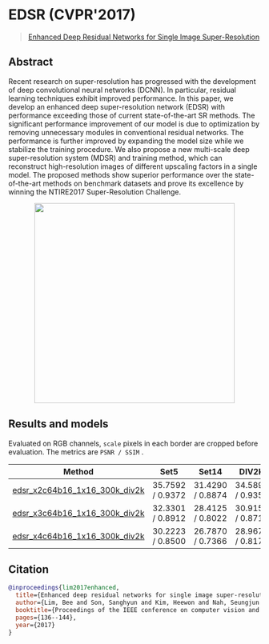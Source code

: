 # EDSR (CVPR'2017)

> [Enhanced Deep Residual Networks for Single Image Super-Resolution](https://arxiv.org/abs/1707.02921)

<!-- [ALGORITHM] -->

## Abstract

<!-- [ABSTRACT] -->

Recent research on super-resolution has progressed with the development of deep convolutional neural networks (DCNN). In particular, residual learning techniques exhibit improved performance. In this paper, we develop an enhanced deep super-resolution network (EDSR) with performance exceeding those of current state-of-the-art SR methods. The significant performance improvement of our model is due to optimization by removing unnecessary modules in conventional residual networks. The performance is further improved by expanding the model size while we stabilize the training procedure. We also propose a new multi-scale deep super-resolution system (MDSR) and training method, which can reconstruct high-resolution images of different upscaling factors in a single model. The proposed methods show superior performance over the state-of-the-art methods on benchmark datasets and prove its excellence by winning the NTIRE2017 Super-Resolution Challenge.

<!-- [IMAGE] -->
<div align=center >
 <img src="https://user-images.githubusercontent.com/7676947/144018090-ed629948-bf68-43ff-b2a9-6213e23f19a5.png" width="400"/>
</div >

## Results and models

Evaluated on RGB channels, `scale` pixels in each border are cropped before evaluation.
The metrics are `PSNR / SSIM` .

|                                         Method                                         |       Set5       |      Set14       |      DIV2K       |                                                                                                                   Download                                                                                                                    |
| :------------------------------------------------------------------------------------: | :--------------: | :--------------: | :--------------: | :-------------------------------------------------------------------------------------------------------------------------------------------------------------------------------------------------------------------------------------------: |
| [edsr_x2c64b16_1x16_300k_div2k](/configs/restorers/edsr/edsr_x2c64b16_g1_300k_div2k.py) | 35.7592 / 0.9372 | 31.4290 / 0.8874 | 34.5896 / 0.9352 | [model](https://download.openmmlab.com/mmediting/restorers/edsr/edsr_x2c64b16_1x16_300k_div2k_20200604-19fe95ea.pth) \| [log](https://download.openmmlab.com/mmediting/restorers/edsr/edsr_x2c64b16_1x16_300k_div2k_20200604_221933.log.json) |
| [edsr_x3c64b16_1x16_300k_div2k](/configs/restorers/edsr/edsr_x3c64b16_g1_300k_div2k.py) | 32.3301 / 0.8912 | 28.4125 / 0.8022 | 30.9154 / 0.8711 | [model](https://download.openmmlab.com/mmediting/restorers/edsr/edsr_x3c64b16_1x16_300k_div2k_20200608-36d896f4.pth) \| [log](https://download.openmmlab.com/mmediting/restorers/edsr/edsr_x3c64b16_1x16_300k_div2k_20200608_114850.log.json) |
| [edsr_x4c64b16_1x16_300k_div2k](/configs/restorers/edsr/edsr_x4c64b16_g1_300k_div2k.py) | 30.2223 / 0.8500 | 26.7870 / 0.7366 | 28.9675 / 0.8172 | [model](https://download.openmmlab.com/mmediting/restorers/edsr/edsr_x4c64b16_1x16_300k_div2k_20200608-3c2af8a3.pth) \| [log](https://download.openmmlab.com/mmediting/restorers/edsr/edsr_x4c64b16_1x16_300k_div2k_20200608_115148.log.json) |


## Citation

```bibtex
@inproceedings{lim2017enhanced,
  title={Enhanced deep residual networks for single image super-resolution},
  author={Lim, Bee and Son, Sanghyun and Kim, Heewon and Nah, Seungjun and Mu Lee, Kyoung},
  booktitle={Proceedings of the IEEE conference on computer vision and pattern recognition workshops},
  pages={136--144},
  year={2017}
}
```
